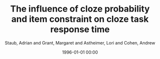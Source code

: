 ---
layout: post
title: The influence of cloze probability and item constraint on cloze task response time

date: 1996-01-01 00:00
author: Staub, Adrian and Grant, Margaret and Astheimer, Lori and Cohen, Andrew
journal: Journal of Memory and Language

year: 2015
---
